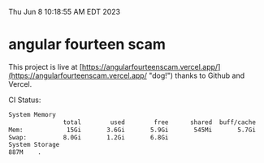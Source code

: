 Thu Jun  8 10:18:55 AM EDT 2023

# angular fourteen scam


This project is live at [https://angularfourteenscam.vercel.app/](https://angularfourteenscam.vercel.app/ "dog!") thanks to Github and Vercel.

CI Status: 

```bash
System Memory
               total        used        free      shared  buff/cache   available
Mem:            15Gi       3.6Gi       5.9Gi       545Mi       5.7Gi        10Gi
Swap:          8.0Gi       1.2Gi       6.8Gi
System Storage
887M	.
```
